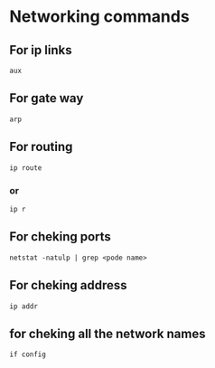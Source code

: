 # Networking commands

## For ip links
```
aux
```
## For gate way
```
arp
```
## For  routing
```
ip route    
```
### or
```
ip r
```

## For cheking ports
``` 
netstat -natulp | grep <pode name>
```

## For cheking address
```
ip addr
```

## for cheking all the network names
``` 
if config
```
